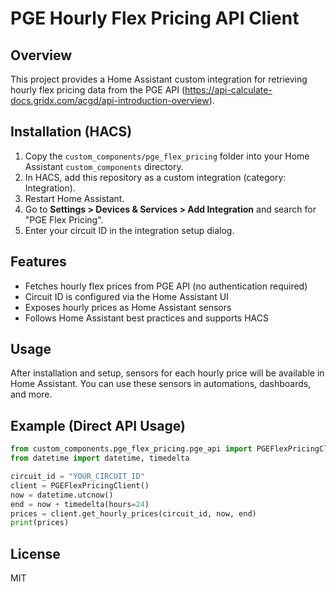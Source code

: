 # PGE Hourly Flex Pricing API Client

## Overview
This project provides a Home Assistant custom integration for retrieving hourly flex pricing data from the PGE API (https://api-calculate-docs.gridx.com/acgd/api-introduction-overview).

## Installation (HACS)
1. Copy the `custom_components/pge_flex_pricing` folder into your Home Assistant `custom_components` directory.
2. In HACS, add this repository as a custom integration (category: Integration).
3. Restart Home Assistant.
4. Go to **Settings > Devices & Services > Add Integration** and search for "PGE Flex Pricing".
5. Enter your circuit ID in the integration setup dialog.

## Features
- Fetches hourly flex prices from PGE API (no authentication required)
- Circuit ID is configured via the Home Assistant UI
- Exposes hourly prices as Home Assistant sensors
- Follows Home Assistant best practices and supports HACS

## Usage
After installation and setup, sensors for each hourly price will be available in Home Assistant. You can use these sensors in automations, dashboards, and more.

## Example (Direct API Usage)
```python
from custom_components.pge_flex_pricing.pge_api import PGEFlexPricingClient
from datetime import datetime, timedelta

circuit_id = "YOUR_CIRCUIT_ID"
client = PGEFlexPricingClient()
now = datetime.utcnow()
end = now + timedelta(hours=24)
prices = client.get_hourly_prices(circuit_id, now, end)
print(prices)
```

## License
MIT
